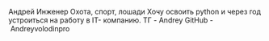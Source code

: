 Андрей
Инженер
Охота, спорт, лошади
Хочу освоить python и через год устроиться на работу в IT- компанию.
ТГ - Andrey
GitHub - Andreyvolodinpro

